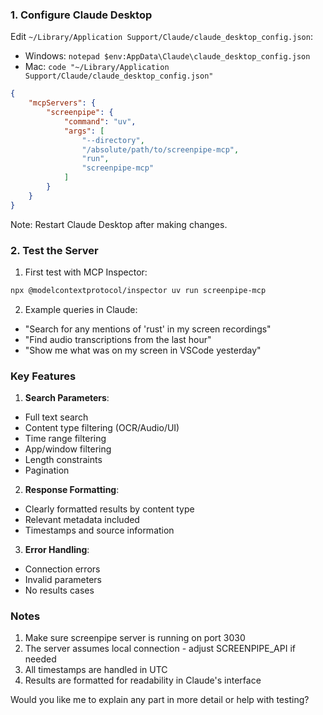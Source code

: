

### 1. Configure Claude Desktop

Edit `~/Library/Application Support/Claude/claude_desktop_config.json`:
- Windows: `notepad $env:AppData\Claude\claude_desktop_config.json`
- Mac: `code "~/Library/Application Support/Claude/claude_desktop_config.json"`

```json
{
    "mcpServers": {
        "screenpipe": {
            "command": "uv",
            "args": [
                "--directory",
                "/absolute/path/to/screenpipe-mcp",
                "run",
                "screenpipe-mcp"
            ]
        }
    }
}
```
Note: Restart Claude Desktop after making changes.


### 2. Test the Server

1. First test with MCP Inspector:
```bash
npx @modelcontextprotocol/inspector uv run screenpipe-mcp
```

2. Example queries in Claude:
- "Search for any mentions of 'rust' in my screen recordings"
- "Find audio transcriptions from the last hour"
- "Show me what was on my screen in VSCode yesterday"

### Key Features

1. **Search Parameters**:
- Full text search
- Content type filtering (OCR/Audio/UI)
- Time range filtering
- App/window filtering
- Length constraints
- Pagination

2. **Response Formatting**:
- Clearly formatted results by content type
- Relevant metadata included
- Timestamps and source information

3. **Error Handling**:
- Connection errors
- Invalid parameters
- No results cases

### Notes

1. Make sure screenpipe server is running on port 3030
2. The server assumes local connection - adjust SCREENPIPE_API if needed
3. All timestamps are handled in UTC
4. Results are formatted for readability in Claude's interface

Would you like me to explain any part in more detail or help with testing?
